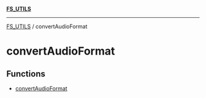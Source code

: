 [**FS_UTILS**](../README.md)

***

[FS_UTILS](../README.md) / convertAudioFormat

# convertAudioFormat

## Functions

- [convertAudioFormat](functions/convertAudioFormat.md)
